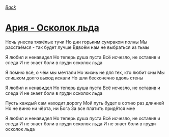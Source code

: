 ###### [Back](../Readme.md)
# [Ария - Осколок льда](tabs.md)

Ночь унесла тяжёлые тучи
Но дни горьким сумраком полны
Мы расстаёмся - так будет лучше
Вдвоём нам не выбраться из тьмы

Я любил и ненавидел
Но теперь душа пуста
Всё исчезло, не оставив и следа
И не знает боли в груди осколок льда

Я помню всё, о чём мы мечтали
Но жизнь не для тех, кто любит сны
Мы слишком долго выход искали
Но шли бесконечно вдоль стены

Я любил и ненавидел
Но теперь душа пуста
Всё исчезло, не оставив и следа
И не знает боли в груди осколок льда

Пусть каждый сам находит дорогу
Мой путь будет в сотню раз длинней
Но не виню ни чёрта, ни Бога
За все платить придётся мне

Я любил и ненавидел
Но теперь душа пуста
Всё исчезло, не оставив и следа
И не знает боли в груди осколок льда
И не знает боли в груди осколок льда